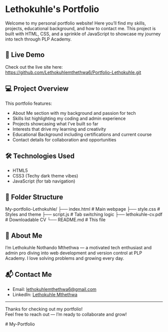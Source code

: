 # Lethokuhle's Portfolio

Welcome to my personal portfolio website! Here you’ll find my skills, projects, educational background, and how to contact me. This project is built with HTML, CSS, and a sprinkle of JavaScript to showcase my journey into tech through PLP Academy.

## 🚀 Live Demo
Check out the live site here:  
https://github.com/Lethokuhlemthethwa6/Portfolio-Lethokuhle.git

## 💻 Project Overview
This portfolio features:
- About Me section with my background and passion for tech  
- Skills list highlighting my coding and admin experience  
- Projects showcasing what I’ve built so far  
- Interests that drive my learning and creativity  
- Educational Background including certifications and current course  
- Contact details for collaboration and opportunities

## 🛠️ Technologies Used
- HTML5  
- CSS3 (Techy dark theme vibes)  
- JavaScript (for tab navigation)  

## 📁 Folder Structure
My-portfolio-Lethokuhle/
├── index.html # Main webpage
├── style.css # Styles and theme
├── script.js # Tab switching logic
├── lethokuhle-cv.pdf # Downloadable CV
└── README.md # This file

## 👤 About Me
I’m Lethokuhle Nothando Mthethwa — a motivated tech enthusiast and admin pro diving into web development and version control at PLP Academy. I love solving problems and growing every day.

## 📬 Contact Me
- Email: lethokuhlemthethwa6@gmail.com  
- LinkedIn: [Lethokuhle Mthethwa](https://www.linkedin.com/in/lethokuhle-m-5b29801b9)

---

Thanks for checking out my portfolio!  
Feel free to reach out — I’m ready to collaborate and grow!

#   M y - P o r t f o l i o 
 
 
